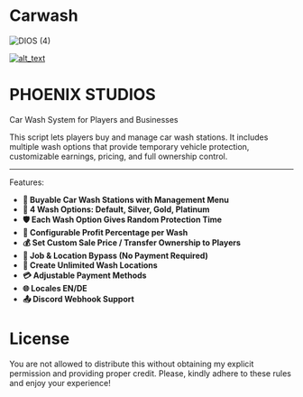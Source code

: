 # Carwash
![DIOS (4)](https://github.com/user-attachments/assets/02335831-bed0-4ed8-be42-90e7aa0513fb)



[<img alt="alt_text"  src="https://i.imgur.com/yRsZ96F.png" />](https://discord.gg/CUXK7CWx3P)

<h1> PHOENIX STUDIOS </h1>

Car Wash System for Players and Businesses

This script lets players buy and manage car wash stations. 
It includes multiple wash options that provide temporary vehicle protection, customizable earnings, pricing, and full ownership control. 
 
-------------------------------------------------------------------

Features:
* **🏪 Buyable Car Wash Stations with Management Menu**
* **🧼 4 Wash Options: Default, Silver, Gold, Platinum**
* **🛡️ Each Wash Option Gives Random Protection Time**
* **💸 Configurable Profit Percentage per Wash**
* **💰 Set Custom Sale Price / Transfer Ownership to Players**
* **🚫 Job & Location Bypass (No Payment Required)**
* **📍 Create Unlimited Wash Locations**
* **💳 Adjustable Payment Methods**
* **🌐 Locales EN/DE**
* **📤 Discord Webhook Support**

# License
You are not allowed to distribute this without obtaining my explicit permission and providing proper credit.
Please, kindly adhere to these rules and enjoy your experience!

